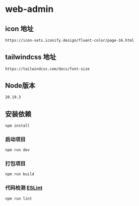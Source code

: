 # web-admin

## icon 地址

```sh
https://icon-sets.iconify.design/fluent-color/page-16.html
```

## tailwindcss 地址

```sh
https://tailwindcss.com/docs/font-size
```

## Node版本

```sh
20.19.3
```

## 安装依赖

```sh
npm install
```

### 启动项目

```sh
npm run dev
```

### 打包项目

```sh
npm run build
```

### 代码检测 [ESLint](https://eslint.org/)

```sh
npm run lint
```
